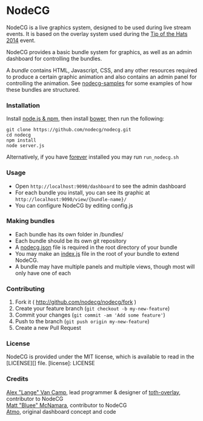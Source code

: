 # NodeCG
NodeCG is a live graphics system, designed to be used during live stream events.
It is based on the overlay system used during the [Tip of the Hats 2014](https://www.youtube.com/playlist?list=PLJUPqfTTJdNnxdK5YlAo3y2jQj188jl0_) event.

NodeCG provides a basic bundle system for graphics, as well as an admin dashboard for controlling the bundles.

A _bundle_ contains HTML, Javascript, CSS, and any other resources required to produce a certain graphic animation and also contains an admin panel for controlling the animation.
See [nodecg-samples](http://github.com/nodecg/nodecg-samples/) for some examples of how these bundles are structured.

### Installation
Install [node.js & npm](http://nodejs.org/), then install [bower](http://bower.io/), then run the following:
```
git clone https://github.com/nodecg/nodecg.git
cd nodecg
npm install
node server.js
```

Alternatively, if you have [forever](https://github.com/nodejitsu/forever) installed you may run `run_nodecg.sh`

### Usage
- Open `http://localhost:9090/dashboard` to see the admin dashboard
- For each bundle you install, you can see its graphic at `http://localhost:9090/view/{bundle-name}/`
- You can configure NodeCG by editing config.js

### Making bundles
- Each bundle has its own folder in /bundles/
- Each bundle should be its own git repository
- A [nodecg.json](docs/nodecg.json.md) file is required in the root directory of your bundle
- You may make an [index.js](docs/index.js.md) file in the root of your bundle to extend NodeCG.
- A bundle may have multiple panels and multiple views, though most will only have one of each

### Contributing
1. Fork it ( http://github.com/nodecg/nodecg/fork )
2. Create your feature branch (`git checkout -b my-new-feature`)
3. Commit your changes (`git commit -am 'Add some feature'`)
4. Push to the branch (`git push origin my-new-feature`)
5. Create a new Pull Request

### License
NodeCG is provided under the MIT license, which is available to read in the [LICENSE][] file.
[license]: LICENSE

### Credits
[Alex "Lange" Van Camp](http://alexvancamp.com), lead programmer & designer of [toth-overlay](https://github.com/Langeh/toth-overlay), contributor to NodeCG  
[Matt "Bluee" McNamara](http://mattmcn.com/), contributor to NodeCG  
[Atmo](https://github.com/atmosfar), original dashboard concept and code  